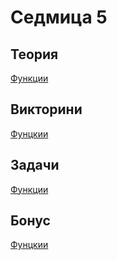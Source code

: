 Седмица 5
=================================

Теория
------
[Функции](https://drive.google.com/file/d/1PCkW_q9UoMWP4aE7nJW19SggJNNEYPU1/view?usp=sharing)

Викторини
---------
[Фунцкии](https://forms.gle/Epg1g3Z61KEw9954A)

Задачи
------
[Функции](../tasks/functions.md)

Бонус
-----
[Фунцкии](https://docs.google.com/document/d/1angit81uRZGOMjiZnbse9Khdkdu6bJYC6SL1dazo-nM/edit?usp=sharing)

